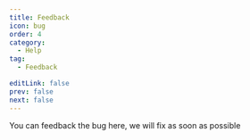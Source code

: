 ```yaml
---
title: Feedback
icon: bug
order: 4
category:
  - Help
tag:
  - Feedback

editLink: false
prev: false
next: false
---
```


You can feedback the bug here, we will fix as soon as possible